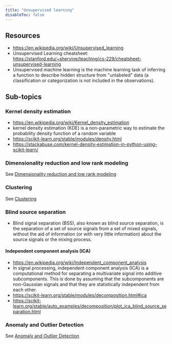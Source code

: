 ```yaml
---
title: "Unsupervised learning"
disableToc: false 
---
```


## Resources
- https://en.wikipedia.org/wiki/Unsupervised_learning
- Unsupervised Learning cheatsheet: https://stanford.edu/~shervine/teaching/cs-229/cheatsheet-unsupervised-learning
- Unsupervised machine learning is the machine learning task of inferring a function to describe hidden structure from "unlabeled" data (a classification or categorization is not included in the observations).

## Sub-topics
### Kernel density estimation
- https://en.wikipedia.org/wiki/Kernel_density_estimation
- kernel density estimation (KDE) is a non-parametric way to estimate the probability density function of a random variable
- https://scikit-learn.org/stable/modules/density.html
- https://stackabuse.com/kernel-density-estimation-in-python-using-scikit-learn/

### Dimensionality reduction and low rank modeling
See [Dimensionality reduction and low rank modeling](AI/Unsupervised%20learning/Dimensionality%20reduction%20and%20low%20rank%20modeling.md)

### Clustering 
See [Clustering](AI/Unsupervised%20learning/Clustering.md)

### Blind source separation
- Blind signal separation (BSS), also known as blind source separation, is the separation of a set of source signals from a set of mixed signals, without the aid of information (or with very little information) about the source signals or the mixing process.

#### Independent component analysis (ICA)
- https://en.wikipedia.org/wiki/Independent_component_analysis
- In signal processing, independent component analysis (ICA) is a computational method for separating a multivariate signal into additive subcomponents. This is done by assuming that the subcomponents are non-Gaussian signals and that they are statistically independent from each other.
- https://scikit-learn.org/stable/modules/decomposition.html#ica
- https://scikit-learn.org/stable/auto_examples/decomposition/plot_ica_blind_source_separation.html

### Anomaly and Outlier Detection
See [Anomaly and Outlier Detection](AI/Anomaly%20and%20Outlier%20Detection.md)
